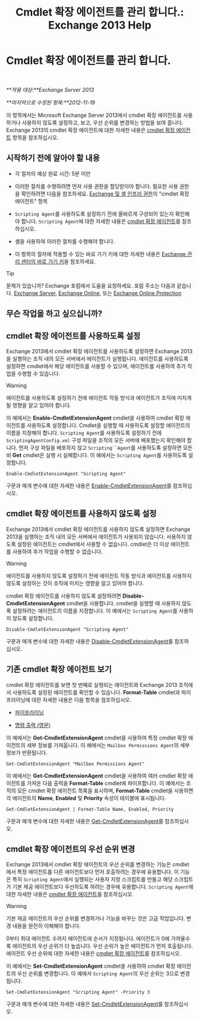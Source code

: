 ﻿---
title: 'Cmdlet 확장 에이전트를 관리 합니다.: Exchange 2013 Help'
TOCTitle: Cmdlet 확장 에이전트를 관리 합니다.
ms:assetid: 9141b3cb-ad13-4415-be2f-aa89f91445f5
ms:mtpsurl: https://technet.microsoft.com/ko-kr/library/Dd298143(v=EXCHG.150)
ms:contentKeyID: 50556037
ms.date: 05/22/2018
mtps_version: v=EXCHG.150
ms.translationtype: MT
---

# Cmdlet 확장 에이전트를 관리 합니다.

 

_**적용 대상:**Exchange Server 2013_

_**마지막으로 수정된 항목:**2012-11-19_

이 항목에서는 Microsoft Exchange Server 2013에서 cmdlet 확장 에이전트를 사용하거나 사용하지 않도록 설정하고, 보고, 우선 순위를 변경하는 방법을 보여 줍니다. Exchange 2013의 cmdlet 확장 에이전트에 대한 자세한 내용은 [cmdlet 확장 에이전트](cmdlet-extension-agents-exchange-2013-help.md) 항목을 참조하십시오.

## 시작하기 전에 알아야 할 내용

  - 각 절차의 예상 완료 시간: 5분 미만

  - 이러한 절차를 수행하려면 먼저 사용 권한을 할당받아야 합니다. 필요한 사용 권한을 확인하려면 다음을 참조하세요. [Exchange 및 셸 인프라 권한](exchange-and-shell-infrastructure-permissions-exchange-2013-help.md)의 "cmdlet 확장 에이전트" 항목

  - `Scripting Agent`를 사용하도록 설정하기 전에 올바르게 구성되어 있는지 확인해야 합니다. `Scripting Agent`에 대한 자세한 내용은 [cmdlet 확장 에이전트](cmdlet-extension-agents-exchange-2013-help.md)를 참조하십시오.

  - 셸을 사용하여 이러한 절차를 수행해야 합니다.

  - 이 항목의 절차에 적용할 수 있는 바로 가기 키에 대한 자세한 내용은 [Exchange 관리 센터의 바로 가기 키](keyboard-shortcuts-in-the-exchange-admin-center-exchange-online-protection-help.md)을 참조하세요.


> [!TIP]
> 문제가 있습니까? Exchange 포럼에서 도움을 요청하세요. 포럼 주소는 다음과 같습니다. <A href="https://go.microsoft.com/fwlink/p/?linkid=60612">Exchange Server</A>, <A href="https://go.microsoft.com/fwlink/p/?linkid=267542">Exchange Online</A>, 또는 <A href="https://go.microsoft.com/fwlink/p/?linkid=285351">Exchange Online Protection</A>



## 무슨 작업을 하고 싶으십니까?

## cmdlet 확장 에이전트를 사용하도록 설정

Exchange 2013에서 cmdlet 확장 에이전트를 사용하도록 설정하면 Exchange 2013을 실행하는 조직 내의 모든 서버에서 에이전트가 실행됩니다. 에이전트를 사용하도록 설정하면 cmdlet에서 해당 에이전트를 사용할 수 있으며, 에이전트를 사용하여 추가 작업을 수행할 수 있습니다.


> [!WARNING]
> 에이전트를 사용하도록 설정하기 전에 에이전트 작동 방식과 에이전트가 조직에 미치게 될 영향을 알고 있어야 합니다.



이 예에서는 **Enable-CmdletExtensionAgent** cmdlet을 사용하여 cmdlet 확장 에이전트를 사용하도록 설정합니다. Cmdlet을 실행할 때 사용하도록 설정할 에이전트의 이름을 지정해야 합니다. `Scripting Agent`를 사용하도록 설정하기 전에 `ScriptingAgentConfig.xml` 구성 파일을 조직의 모든 서버에 배포했는지 확인해야 합니다. 먼저 구성 파일을 배포하지 않고 `Scripting``Agent`를 사용하도록 설정하면 모든 비 **Get** cmdlet은 실행 시 실패합니다. 이 예에서는 `Scripting Agent`를 사용하도록 설정합니다.

    Enable-CmdletExtensionAgent "Scripting Agent"

구문과 매개 변수에 대한 자세한 내용은 [Enable-CmdletExtensionAgent](https://technet.microsoft.com/ko-kr/library/dd335192\(v=exchg.150\))를 참조하십시오.

## cmdlet 확장 에이전트를 사용하지 않도록 설정

Exchange 2013에서 cmdlet 확장 에이전트를 사용하지 않도록 설정하면 Exchange 2013을 실행하는 조직 내의 모든 서버에서 에이전트가 사용되지 않습니다. 사용하지 않도록 설정된 에이전트는 cmdlet에서 사용할 수 없습니다. cmdlet은 더 이상 에이전트를 사용하여 추가 작업을 수행할 수 없습니다.


> [!WARNING]
> 에이전트를 사용하지 않도록 설정하기 전에 에이전트 작동 방식과 에이전트를 사용하지 않도록 설정하는 것이 조직에 미치는 영향을 알고 있어야 합니다.



cmdlet 확장 에이전트를 사용하지 않도록 설정하려면 **Disable-CmdletExtensionAgent** cmdlet을 사용합니다. cmdlet을 실행할 때 사용하지 않도록 설정하려는 에이전트의 이름을 지정합니다. 이 예에서는 `Scripting Agent`를 사용하지 않도록 설정합니다.

    Disable-CmdletExtensionAgent "Scripting Agent"

구문과 매개 변수에 대한 자세한 내용은 [Disable-CmdletExtensionAgent](https://technet.microsoft.com/ko-kr/library/dd298132\(v=exchg.150\))를 참조하십시오.

## 기존 cmdlet 확장 에이전트 보기

cmdlet 확장 에이전트를 보면 첫 번째로 실행되는 에이전트와 Exchange 2013 조직에서 사용하도록 설정된 에이전트를 확인할 수 있습니다. **Format-Table** cmdlet과 파이프라이닝에 대한 자세한 내용은 다음 항목을 참조하십시오.

  - [파이프라이닝](https://technet.microsoft.com/ko-kr/library/aa998260\(v=exchg.150\))

  - [명령 출력 (영문)](working-with-command-output-exchange-2013-help.md)

이 예에서는 **Get-CmdletExtensionAgent** cmdlet을 사용하여 특정 cmdlet 확장 에이전트의 세부 정보를 가져옵니다. 이 예에서는 `Mailbox Permissions Agent`의 세부 정보가 반환됩니다.

    Get-CmdletExtensionAgent "Mailbox Permissions Agent"

이 예에서는 **Get-CmdletExtensionAgent** cmdlet을 사용하여 여러 cmdlet 확장 에이전트를 가져온 다음 출력을 **Format-Table** cmdlet에 파이프합니다. 이 예에서는 조직의 모든 cmdlet 확장 에이전트 목록을 표시하며, **Format-Table** cmdlet을 사용하면 각 에이전트의 **Name**, **Enabled** 및 **Priority** 속성이 테이블에 표시됩니다.

    Get-CmdletExtensionAgent | Format-Table Name, Enabled, Priority

구문과 매개 변수에 대한 자세한 내용은 [Get-CmdletExtensionAgent](https://technet.microsoft.com/ko-kr/library/dd297946\(v=exchg.150\))를 참조하십시오.

## cmdlet 확장 에이전트의 우선 순위 변경

Exchange 2013에서 cmdlet 확장 에이전트의 우선 순위를 변경하는 기능은 cmdlet에서 특정 에이전트를 다른 에이전트보다 먼저 호출하려는 경우에 유용합니다. 이 기능은 특히 `Scripting Agent`에서 실행되는 사용자 지정 스크립트를 만들고 해당 스크립트가 기본 제공 에이전트보다 우선하도록 하려는 경우에 유용합니다. `Scripting Agent`에 대한 자세한 내용은 [cmdlet 확장 에이전트](cmdlet-extension-agents-exchange-2013-help.md)를 참조하십시오.


> [!WARNING]
> 기본 제공 에이전트의 우선 순위를 변경하거나 기능을 바꾸는 것은 고급 작업입니다. 변경 내용을 완전히 이해해야 합니다.



0부터 최대 에이전트 수까지 에이전트에 순서가 지정됩니다. 에이전트가 0에 가까울수록 에이전트의 우선 순위가 더 높습니다. 우선 순위가 높은 에이전트가 먼저 호출됩니다. 에이전트 우선 순위에 대한 자세한 내용은 [cmdlet 확장 에이전트](cmdlet-extension-agents-exchange-2013-help.md)를 참조하십시오.

이 예에서는 **Set-CmdletExtensionAgent** cmdlet을 사용하여 cmdlet 확장 에이전트의 우선 순위를 변경합니다. 이 예에서 `Scripting Agent`의 우선 순위는 3으로 변경됩니다.

    Set-CmdletExtensionAgent "Scripting Agent" -Priority 3

구문과 매개 변수에 대한 자세한 내용은 [Set-CmdletExtensionAgent](https://technet.microsoft.com/ko-kr/library/dd335175\(v=exchg.150\))를 참조하십시오.

